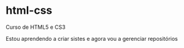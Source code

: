 # html-css
 Curso de HTML5 e CS3 

 Estou aprendendo a criar sistes e agora vou a gerenciar repositórios
